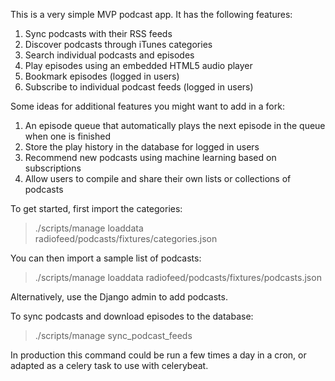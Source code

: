This is a very simple MVP podcast app. It has the following features:

1. Sync podcasts with their RSS feeds
2. Discover podcasts through iTunes categories
3. Search individual podcasts and episodes
4. Play episodes using an embedded HTML5 audio player
5. Bookmark episodes (logged in users)
6. Subscribe to individual podcast feeds (logged in users)

Some ideas for additional features you might want to add in a fork:

1. An episode queue that automatically plays the next episode in the queue when one is finished
2. Store the play history in the database for logged in users
3. Recommend new podcasts using machine learning based on subscriptions
4. Allow users to compile and share their own lists or collections of podcasts

To get started, first import the categories:

> ./scripts/manage loaddata radiofeed/podcasts/fixtures/categories.json

You can then import a sample list of podcasts:

> ./scripts/manage loaddata radiofeed/podcasts/fixtures/podcasts.json

Alternatively, use the Django admin to add podcasts.

To sync podcasts and download episodes to the database:

> ./scripts/manage sync_podcast_feeds

In production this command could be run a few times a day in a cron, or adapted as a celery task to use with celerybeat.


